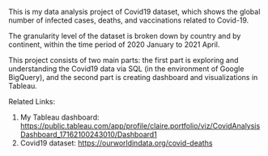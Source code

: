 This is my data analysis project of Covid19 dataset, which shows the global number of infected cases, deaths, and vaccinations related to Covid-19. 

The granularity level of the dataset is broken down by country and by continent, within the time period of 2020 January to 2021 April. 

This project consists of two main parts: the first part is exploring and understanding the Covid19 data via SQL (in the environment of Google BigQuery), and the second part is creating dashboard and visualizations in Tableau. 

Related Links:
1. My Tableau dashboard: https://public.tableau.com/app/profile/claire.portfolio/viz/CovidAnalysisDashboard_17162100243010/Dashboard1
2. Covid19 dataset: https://ourworldindata.org/covid-deaths


